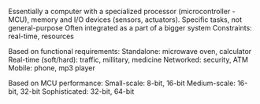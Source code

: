 Essentially a computer with a specialized processor (microcontroller - MCU), memory and I/O devices (sensors, actuators).
	Specific tasks, not general-purpose
	Often integrated as a part of a bigger system
	Constraints: real-time, resources

Based on functional requirements:
	Standalone: microwave oven, calculator
	Real-time (soft/hard): traffic, millitary, medicine
	Networked: security, ATM
	Mobile: phone, mp3 player

Based on MCU performance:
	Small-scale: 8-bit, 16-bit
	Medium-scale: 16-bit, 32-bit
	Sophisticated: 32-bit, 64-bit